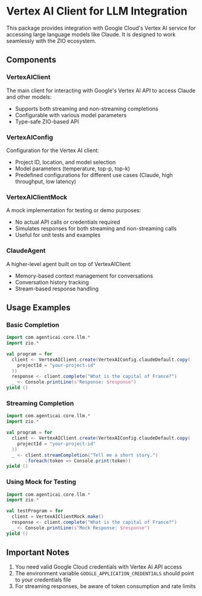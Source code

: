 # Vertex AI Client for LLM Integration

This package provides integration with Google Cloud's Vertex AI service for accessing large language models like Claude. It is designed to work seamlessly with the ZIO ecosystem.

## Components

### VertexAIClient

The main client for interacting with Google's Vertex AI API to access Claude and other models:
- Supports both streaming and non-streaming completions
- Configurable with various model parameters
- Type-safe ZIO-based API

### VertexAIConfig

Configuration for the Vertex AI client:
- Project ID, location, and model selection
- Model parameters (temperature, top-p, top-k)
- Predefined configurations for different use cases (Claude, high throughput, low latency)

### VertexAIClientMock

A mock implementation for testing or demo purposes:
- No actual API calls or credentials required
- Simulates responses for both streaming and non-streaming calls
- Useful for unit tests and examples

### ClaudeAgent

A higher-level agent built on top of VertexAIClient:
- Memory-based context management for conversations
- Conversation history tracking
- Stream-based response handling

## Usage Examples

### Basic Completion

```scala
import com.agenticai.core.llm.*
import zio.*

val program = for
  client <- VertexAIClient.create(VertexAIConfig.claudeDefault.copy(
    projectId = "your-project-id"
  ))
  response <- client.complete("What is the capital of France?")
  _ <- Console.printLine(s"Response: $response")
yield ()
```

### Streaming Completion

```scala
import com.agenticai.core.llm.*
import zio.*

val program = for
  client <- VertexAIClient.create(VertexAIConfig.claudeDefault.copy(
    projectId = "your-project-id"
  ))
  _ <- client.streamCompletion("Tell me a short story.")
       .foreach(token => Console.print(token))
yield ()
```

### Using Mock for Testing

```scala
import com.agenticai.core.llm.*
import zio.*

val testProgram = for
  client = VertexAIClientMock.make()
  response <- client.complete("What is the capital of France?")
  _ <- Console.printLine(s"Mock Response: $response")
yield ()
```

## Important Notes

1. You need valid Google Cloud credentials with Vertex AI API access
2. The environment variable `GOOGLE_APPLICATION_CREDENTIALS` should point to your credentials file
3. For streaming responses, be aware of token consumption and rate limits